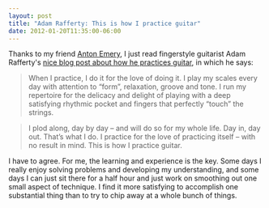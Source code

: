 ```yaml
---
layout: post
title: "Adam Rafferty: This is how I practice guitar"
date: 2012-01-20T11:35:00-06:00
---
```


Thanks to my friend <a href="http://www.celticfingerstyleguitar.com/">Anton Emery</a>, I just read fingerstyle guitarist Adam Rafferty's <a href="http://adamrafferty.wordpress.com/2012/01/20/this-is-how-i-practice-guitar/">nice blog post about how he practices guitar</a>, in which he says:

> When I practice, I do it for the love of doing it.  I play my scales every day with attention to “form”, relaxation, groove and tone.  I run my repertoire for the delicacy and delight of playing with a deep satisfying rhythmic pocket and fingers that perfectly “touch” the strings.

> I plod along, day by day – and will do so for my whole life.  Day in, day out.  That’s what I do.  I practice for the love of practicing itself – with no result in mind.  This is how I practice guitar.

I have to agree. For me, the learning and experience is the key. Some days I really enjoy solving problems and developing my understanding, and some days I can just sit there for a half hour and just work on smoothing out one small aspect of technique. I find it more satisfying to accomplish one substantial thing than to try to chip away at a whole bunch of things.

